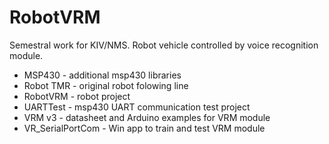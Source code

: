 # RobotVRM
Semestral work for KIV/NMS.
Robot vehicle controlled by voice recognition module.

* MSP430 - additional msp430 libraries
* Robot TMR - original robot folowing line
* RobotVRM - robot project
* UARTTest - msp430 UART communication test project
* VRM v3 - datasheet and Arduino examples for VRM module
* VR_SerialPortCom - Win app to train and test VRM module
